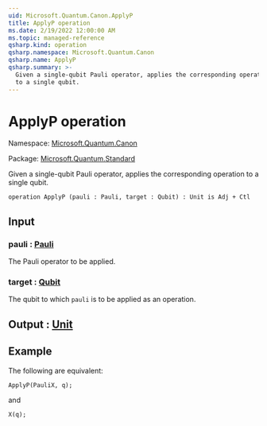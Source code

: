```yaml
---
uid: Microsoft.Quantum.Canon.ApplyP
title: ApplyP operation
ms.date: 2/19/2022 12:00:00 AM
ms.topic: managed-reference
qsharp.kind: operation
qsharp.namespace: Microsoft.Quantum.Canon
qsharp.name: ApplyP
qsharp.summary: >-
  Given a single-qubit Pauli operator, applies the corresponding operation
  to a single qubit.
---
```


# ApplyP operation

Namespace: [Microsoft.Quantum.Canon](xref:Microsoft.Quantum.Canon)

Package: [Microsoft.Quantum.Standard](https://nuget.org/packages/Microsoft.Quantum.Standard)


Given a single-qubit Pauli operator, applies the corresponding operationto a single qubit.

```qsharp
operation ApplyP (pauli : Pauli, target : Qubit) : Unit is Adj + Ctl
```


## Input

### pauli : [Pauli](xref:microsoft.quantum.qsharp.valueliterals#pauli-literals)

The Pauli operator to be applied.


### target : [Qubit](xref:microsoft.quantum.qsharp.valueliterals#qubit-literals)

The qubit to which `pauli` is to be applied as an operation.



## Output : [Unit](xref:microsoft.quantum.qsharp.valueliterals#unit-literal)



## Example

The following are equivalent:```qsharpApplyP(PauliX, q);```and```qsharpX(q);```